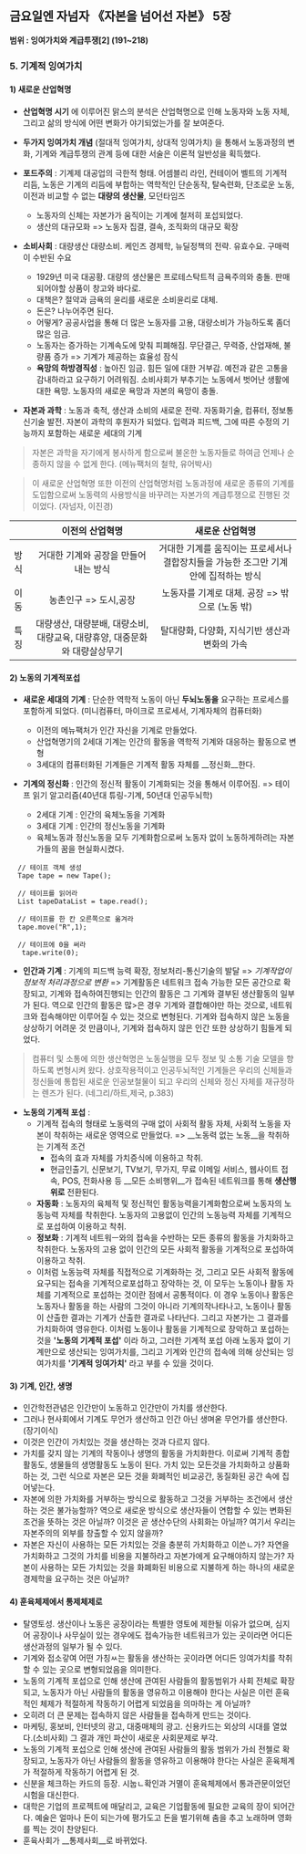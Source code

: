 ## 금요일엔 자넘자 《​자본을 넘어선 자본》 5장
__범위 : 잉여가치와 계급투쟁[2] (191~218)__  

### 5. 기계적 잉여가치  
#### 1) 새로운 산업혁명  
 - __산업혁명 시기__ 에 이루어진 맑스의 분석은 산업혁명으로 인해 노동자와 노동 자체, 그리고 삶의 방식에 어떤 변화가 야기되었는가를 잘 보여준다.  

 - __두가지 잉여가치 개념__ (절대적 잉여가치, 상대적 잉여가치)
 을 통해서 노동과정의 변화, 기계와 계급투쟁의 관계 등에 대한 서술은 이론적 일반성을 획득했다.  

- __포드주의__ : 기계제 대공업의 극한적 형태. 어셈블리 라인, 컨테이어 벨트의 기계적 리듬, 노동은 기계의 리듬에 부합하는 역학적인 단순동작, 탈숙련화, 단조로운 노동, 이전과 비교할 수 없는 __대량의 생산물__, 모던타임즈
  * 노동자의 신체는 자본가가 움직이는 기계에 철저히 포섭되었다.
  * 생산의 대규모화 => 노동자 집결, 결속, 조직화의 대규모 확장  


- __소비사회__ : 대량생산 대량소비. 케인즈 경제학, 뉴딜정책의 전략. 유효수요. 구매력이 수반된 수요
  * 1929년 미국 대공황. 대량의 생산물은 프로테스탁트적 금욕주의와 충돌. 판매되어야할 상품이 창고와 바다로.
  * 대책은? 절약과 금욕의 윤리를 새로운 소비윤리로 대체.
  * 돈은? 나누어주면 된다.
  * 어떻게? 공공사업을 통해 더 많은 노동자를 고용, 대량소비가 가능하도록 좀더 많은 임금.
  * 노동자는 증가하는 기계속도에 맞춰 피폐해짐. 무단결근, 무력증, 산업재해, 불량품 증가 => 기계가 제공하는 효율성 잠식
  * __욕망의 하방경직성__ : 높아진 임금. 힘든 일에 대한 거부감. 예전과 같은 고통을 감내하라고 요구하기 어려워짐. 소비사회가 부추기는 노동에서 벗어난 생활에 대한 욕망. 노동자의 새로운 욕망과 자본의 욕망이 충돌.


- __자본과 과학__ : 노동과 축적, 생산과 소비의 새로운 전략. 자동화기술, 컴퓨터, 정보통신기술 발전. 자본이 과학의 후원자가 되었다. 입력과 피드백, 그에 따른 수정의 기능까지 포함하는 새로운 세대의 기계

> 자본은 과학을 자기에게 봉사하게 함으로써 불온한 노동자들로 하여금 언제나 순종하지 않을 수 없게 한다. (메뉴팩처의 철학, 유어박사)  

> 이 새로운 산업혁명 또한 이전의 산업혁명처럼 노동과정에 새로운 종류의 기계를 도입함으로써 노동력의 사용방식을 바꾸려는 자본가의 계급투쟁으로 진행된 것이었다. (자넘자, 이진경)

|      | 이전의 산업혁명 | 새로운 산업혁명 |
|:-----|:--------------:|:-------------:|
| 방식 | 거대한 기계와 공장을 만들어내는 방식 | 거대한 기계를 움직이는 프로세서나 결합장치들을 가능한 조그만 기계 안에 집적하는 방식 |
| 이동 | 농촌인구 => 도시,공장 | 노동자를 기계로 대체. 공장 => 밖으로 (노동 밖) |
| 특징 | 대량생산, 대량분배, 대량소비, 대량교육, 대량휴양, 대중문화와 대량살상무기 | 탈대량화, 다양화, 지식기반 생산과 변화의 가속 |


#### 2) 노동의 기계적포섭
- __새로운 세대의 기계__ : 단순한 역학적 노동이 아닌 __두뇌노동을__ 요구하는 프로세스를 포함하게 되었다. (미니컴퓨터, 마이크로 프로세서, 기계자체의 컴퓨터화)
  - 이전의 메뉴팩처가 인간 자신을 기계로 만들었다.
  - 산업혁명기의 2세대 기계는 인간의 활동을 역학적 기계와 대응하는 활동으로 변형
  - 3세대의 컴퓨터화된 기계들은 기계적 활동 자체를 __정신화__한다.


- __기계의 정신화__ : 인간의 정신적 활동이 기계화되는 것을 통해서 이루어짐. => 테이프 읽기 알고리즘(40년대 튜링-기계, 50년대 인공두뇌학)
  - 2세대 기계 : 인간의 육체노동을 기계화
  - 3세대 기계 : 인간의 정신노동을 기계화
  - 육체노동과 정신노동을 모두 기계화함으로써 노동자 없이 노동하게하려는 자본가들의 꿈을 현실화시켰다.

``` {java}
  // 테이프 객체 생성
  Tape tape = new Tape();

  // 테이프를 읽어라
  List tapeDataList = tape.read();

  // 테이프를 한 칸 오른쪽으로 옮겨라
  tape.move("R",1);

  // 테이프에 0을 써라
   tape.write(0);
```

- __인간과 기계__ : 기계의 피드백 능력 확장, 정보처리-통신기술의 발달 => _기계작업이 정보적 처리과정으로 변환_ => 기계활동은 네트워크 접속 가능한 모든 공간으로 확장되고, 기계와 접속하여진행되는 인간의 활동은 그 기계와 결부된 생산활동의 일부가 된다. 역으로 인간의 활동은 많>은 경우 기계와 결합해야만 하는 것으로, 네트워크와 접속해야만 이루어질 수 있는 것으로 변형된다. 기계와 접속하지 않은 노동을 상상하기 어려운 것 만큼이나, 기계와 접속하지 않은 인간 또한 상상하기 힘들게 되었다.
> 컴퓨터 및 소통에 의한 생산혁명은 노동실행을 모두 정보 및 소통 기술 모델을 향하도록 변형시켜 왔다. 상호작용적이고 인공두뇌적인 기계들은 우리의 신체들과 정신들에 통합된 새로운 인공보철물이 되고 우리의 신체와 정신 자체를 재규정하는 렌즈가 된다. (네그리/하트,제국, p.383)


- __노동의 기계적 포섭__ :
  - 기계적 접속의 형태로 노동력의 구매 없이 사회적 활동 자체, 사회적 노동을 자본이 착취하는 새로운 영역으로 만들었다. => __노동력 없는 노동__을 착취하는 기계적 조건
    - 접속의 효과 자체를 가치증식에 이용하고 착취.
    - 현금인출기, 신문보기, TV보기, 무가지, 무료 이메일 서비스, 웹사이트 접속, POS, 전화사용 등 __모든 소비행위__가 접속된 네트워크를 통해 __생산행위로__ 전환된다.
  - __자동화__ : 노동자의 육체적 및 정신적인 활동능력을기계화함으로써 노동자의 노동능력 자체를 착취한다. 노동자의 고용없이 인간의 노동능력 자체를 기계적으로 포섭하여 이용하고 착취.
  - __정보화__ : 기계적 네트워ㅡ와의 접속을 수반하는 모든 종류의 활동을 가치화하고 착취한다. 노동자의 고용 없이 인간의 모든 사회적 활동을 기계적으로 포섭하여 이용하고 착취.
  - 이처럼 노동능력 자체를 직접적으로 기계화하는 것, 그리고 모든 사회적 활동에 요구되는 접속을 기계적으로포섭하고 장악하는 것, 이 모두는 노동이나 활동 자체를 기계적으로 포섭하는 것이란 점에서 공통적이다. 이 경우 노동이나 활동은 노동자나 활동을 하는 사람의 그것이 아니라 기계의작나타나고, 노동이나 활동이 산출한 결과는 기계가 산출한 결과로 나타난다. 그리고 자본가는 그 결과를 가치화하여 영유한다. 이처럼 노동이나 활동을 기계적으로 장악하고 포섭하는 것을 __'노동의 기계적 포섭'__ 이라 하고, 그러한 기계적 포섭 아래 노동자 없이 기계만으로 생산되는 잉여가치를, 그리고 기계와 인간의 접속에 의해 상산되는 잉여가치를 __'기계적 잉여가치'__ 라고 부를 수 있을 것이다.

#### 3) 기계, 인간, 생명  
- 인간학전관념은 인간만이 노동하고 인간만이 가치를 생산한다.
- 그러나 현사회에서 기계도 무언가 생산하고 인간 아닌 생며옫 무언가를 생산한다.(장기이식)
- 이것은 인간이 가치있는 것을 생산하는 것과 다르지 않다.
- 가치를 갖지 않는 기계의 작동이나 생명의 활동을 가치화한다. 이로써 기계적 종합활동도, 생물들의 생명활동도 노동이 된다. 가치 있는 모든것을 가치화하고 상품화하는 것, 그런 식으로 자본은 모든 것을 화폐적인 비교공간, 동질화된 공간 속에 집어넣는다.
- 자본에 의한 가치화를 거부하는 방식으로 활동하고 그것을 거부하는 조건에서 생산하는 것은 불가능할까? 역으로 새로운 방식으로 생산자들이 연합할 수 있는 변화된 조건을 뜻하는 것은 아닐까? 이것은 곧 생산수단의 사회화는 아닐까? 여기서 우리는 자본주의의 외부를 창출할 수 있지 않을까?
- 자본은 자신이 사용하는 모든 가치있는 것을 충분히 가치화하고 이쓴ㄴ가? 자연을 가치화하고 그것의 가치를 비용을 지불하라고 자본가에게 요구해야하지 않는가? 자본이 사용하는 모든 가치있는 것을 화폐화된 비용으로 지불하게 하는 하나의 새로운 경제학을 요구하는 것은 아닐까?


#### 4) 훈육체제에서 통제체제로  
- 탈영토성. 생산이나 노동은 공장이라는 특별한 영토에 제한될 이유가 없으며, 심지어 공장이나 사무실이 있는 경우에도 접속가능한 네트워크가 있는 곳이라면 어디든 생산과정의 일부가 될 수 있다.
- 기계와 접소갛여 어떤 가칭ㅆ는 활동을 생산하는 곳이라면 어디든 잉여가치를 착취할 수 있는 곳으로 변형되었음을 의미한다.
- 노동의 기계적 포섭으로 인해 생산에 관여된 사람들의 활동범위가 사회 전체로 확장되고, 노동자가 아닌 사람들의 활동을 영유하고 이용해야 한다는 사실은 이런 훈육적인 체제가 적절하게 작동하기 어렵게 되었음을 의마하는 게 아닐까?
- 오히려 더 큰 문제는 접속하지 않은 사람들을 접속하게 만드는 것이다.
- 마케팅, 홍보비, 인터넷의 광고, 대중매체의 광고. 신용카드는 외상의 시대를 열었다.(소비사회) 그 결과 개인 파산이 새로운 사회문제로 부각.
- 노동의 기계적 포섭으로 인해 생산에 관여된 사람들의 활동 범위가 가쇠 전첼로 확장되고, 노동자가 아닌 사람들의 활동을 영유하고 이용해야 한다는 사실은 훈육체계가 적절하게 작동하기 어렵게 된 것.
- 신분을 체크하는 카드의 등장. 시눕ㄴ확인과 거멸이 훈육체제에서 통과관문이었던 시험을 대신한다.
- 대학은 기업의 프로젝트에 매달리고, 교육은 기업활동에 필요한 교육의 장이 되어간다. 예술은 얼마나 돈이 되는가에 평가도고 돈을 벌기위해 춤을 추고 노래하며 영화를 찍는 것이 찬양된다.
- 훈육사회가 __통제사회__로 바뀌었다.
